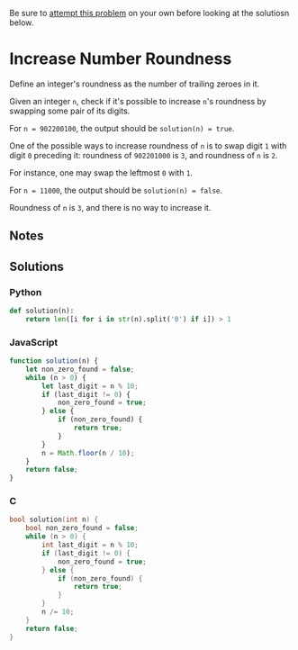 Be sure to [attempt this problem](https://github.com/bsoist/codesignal-arcade-solutions) on your own before looking at the solutiosn below.

# Increase Number Roundness

Define an integer's roundness as the number of trailing zeroes in it.

Given an integer `n`, check if it's possible to increase `n`'s roundness by swapping some pair of its digits.

For `n = 902200100`, the output should be `solution(n) = true`.

One of the possible ways to increase roundness of `n` is to swap digit `1` with digit `0` preceding it: roundness of `902201000` is `3`, and roundness of `n` is `2`.

For instance, one may swap the leftmost `0` with `1`.

For `n = 11000`, the output should be `solution(n) = false`.

Roundness of `n` is `3`, and there is no way to increase it.

## Notes

## Solutions

### Python
```python
def solution(n):
    return len([i for i in str(n).split('0') if i]) > 1
```

### JavaScript
```javascript
function solution(n) {
    let non_zero_found = false;
    while (n > 0) {        
        let last_digit = n % 10;
        if (last_digit != 0) {
            non_zero_found = true;
        } else {
            if (non_zero_found) {
                return true;
            }            
        }
        n = Math.floor(n / 10);
    }
    return false;
}
```

### C
```c
bool solution(int n) {
    bool non_zero_found = false;
    while (n > 0) {        
        int last_digit = n % 10;
        if (last_digit != 0) {
            non_zero_found = true;
        } else {
            if (non_zero_found) {
                return true;
            }            
        }
        n /= 10;
    }
    return false;
}

```